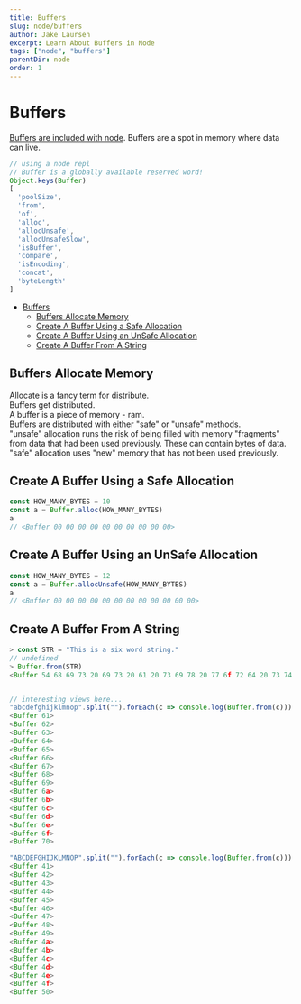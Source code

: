 ```yaml
---
title: Buffers
slug: node/buffers
author: Jake Laursen
excerpt: Learn About Buffers in Node
tags: ["node", "buffers"]
parentDir: node
order: 1
---
```



# Buffers
[Buffers are included with node](https://nodejs.org/api/buffer.html). Buffers are a spot in memory where data can live.  

```js
// using a node repl
// Buffer is a globally available reserved word!
Object.keys(Buffer)
[
  'poolSize',
  'from',
  'of',
  'alloc',
  'allocUnsafe',
  'allocUnsafeSlow',
  'isBuffer',
  'compare',
  'isEncoding',
  'concat',
  'byteLength'
]
```

- [Buffers](#buffers)
  - [Buffers Allocate Memory](#buffers-allocate-memory)
  - [Create A Buffer Using a Safe Allocation](#create-a-buffer-using-a-safe-allocation)
  - [Create A Buffer Using an UnSafe Allocation](#create-a-buffer-using-an-unsafe-allocation)
  - [Create A Buffer From A String](#create-a-buffer-from-a-string)


## Buffers Allocate Memory
Allocate is a fancy term for distribute.  
Buffers get distributed.  
A buffer is a piece of memory - ram.  
Buffers are distributed with either "safe" or "unsafe" methods.  
"unsafe" allocation runs the risk of being filled with memory "fragments" from data that had been used previously. These can contain bytes of data.  
"safe" allocation uses "new" memory that has not been used previously.  

## Create A Buffer Using a Safe Allocation
```js
const HOW_MANY_BYTES = 10
const a = Buffer.alloc(HOW_MANY_BYTES)
a
// <Buffer 00 00 00 00 00 00 00 00 00 00>
```

## Create A Buffer Using an UnSafe Allocation
```js
const HOW_MANY_BYTES = 12
const a = Buffer.allocUnsafe(HOW_MANY_BYTES)
a
// <Buffer 00 00 00 00 00 00 00 00 00 00 00 00>
```

## Create A Buffer From A String
```js
> const STR = "This is a six word string."
// undefined
> Buffer.from(STR)
<Buffer 54 68 69 73 20 69 73 20 61 20 73 69 78 20 77 6f 72 64 20 73 74 72 69 6e 67 >


// interesting views here...
"abcdefghijklmnop".split("").forEach(c => console.log(Buffer.from(c)))
<Buffer 61>
<Buffer 62>
<Buffer 63>
<Buffer 64>
<Buffer 65>
<Buffer 66>
<Buffer 67>
<Buffer 68>
<Buffer 69>
<Buffer 6a>
<Buffer 6b>
<Buffer 6c>
<Buffer 6d>
<Buffer 6e>
<Buffer 6f>
<Buffer 70>

"ABCDEFGHIJKLMNOP".split("").forEach(c => console.log(Buffer.from(c)))
<Buffer 41>
<Buffer 42>
<Buffer 43>
<Buffer 44>
<Buffer 45>
<Buffer 46>
<Buffer 47>
<Buffer 48>
<Buffer 49>
<Buffer 4a>
<Buffer 4b>
<Buffer 4c>
<Buffer 4d>
<Buffer 4e>
<Buffer 4f>
<Buffer 50>
```

